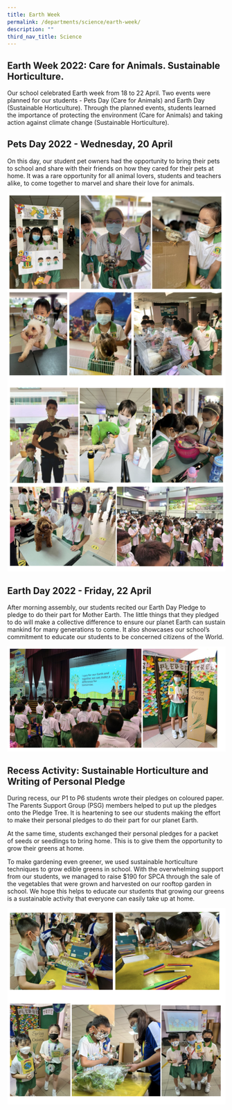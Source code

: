```yaml
---
title: Earth Week
permalink: /departments/science/earth-week/
description: ""
third_nav_title: Science
---
```

Earth Week 2022: Care for Animals. Sustainable Horticulture.
------------------------------------------------------------

Our school celebrated Earth week from 18 to 22 April. Two events were planned for our students - Pets Day (Care for Animals) and Earth Day (Sustainable Horticulture). Through the planned events, students learned the importance of protecting the environment (Care for Animals) and taking action against climate change (Sustainable Horticulture).

  

Pets Day 2022 - Wednesday, 20 April
-----------------------------------

On this day, our student pet owners had the opportunity to bring their pets to school and share with their friends on how they cared for their pets at home. It was a rare opportunity for all animal lovers, students and teachers alike, to come together to marvel and share their love for animals.

![](/images/earthweek.png)

Earth Day 2022 - Friday, 22 April
---------------------------------

After morning assembly, our students recited our Earth Day Pledge to pledge to do their part for Mother Earth. The little things that they pledged to do will make a collective difference to ensure our planet Earth can sustain mankind for many generations to come. It also showcases our school’s commitment to educate our students to be concerned citizens of the World.

![](/images/Earth%20Day%202022.png)

Recess Activity: Sustainable Horticulture and Writing of Personal Pledge
------------------------------------------------------------------------

During recess, our P1 to P6 students wrote their pledges on coloured paper. The Parents Support Group (PSG) members helped to put up the pledges onto the Pledge Tree. It is heartening to see our students making the effort to make their personal pledges to do their part for our planet Earth.

  

At the same time, students exchanged their personal pledges for a packet of seeds or seedlings to bring home. This is to give them the opportunity to grow their greens at home.

  

To make gardening even greener, we used sustainable horticulture techniques to grow edible greens in school. With the overwhelming support from our students, we managed to raise $190 for SPCA through the sale of the vegetables that were grown and harvested on our rooftop garden in school. We hope this helps to educate our students that growing our greens is a sustainable activity that everyone can easily take up at home.

![](/images/earthweek2.png)